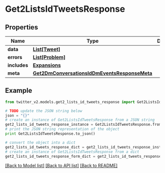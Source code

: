 # Get2ListsIdTweetsResponse


## Properties
Name | Type | Description | Notes
------------ | ------------- | ------------- | -------------
**data** | [**List[Tweet]**](Tweet.md) |  | [optional] 
**errors** | [**List[Problem]**](Problem.md) |  | [optional] 
**includes** | [**Expansions**](Expansions.md) |  | [optional] 
**meta** | [**Get2DmConversationsIdDmEventsResponseMeta**](Get2DmConversationsIdDmEventsResponseMeta.md) |  | [optional] 

## Example

```python
from twitter_v2.models.get2_lists_id_tweets_response import Get2ListsIdTweetsResponse

# TODO update the JSON string below
json = "{}"
# create an instance of Get2ListsIdTweetsResponse from a JSON string
get2_lists_id_tweets_response_instance = Get2ListsIdTweetsResponse.from_json(json)
# print the JSON string representation of the object
print Get2ListsIdTweetsResponse.to_json()

# convert the object into a dict
get2_lists_id_tweets_response_dict = get2_lists_id_tweets_response_instance.to_dict()
# create an instance of Get2ListsIdTweetsResponse from a dict
get2_lists_id_tweets_response_form_dict = get2_lists_id_tweets_response.from_dict(get2_lists_id_tweets_response_dict)
```
[[Back to Model list]](../README.md#documentation-for-models) [[Back to API list]](../README.md#documentation-for-api-endpoints) [[Back to README]](../README.md)



